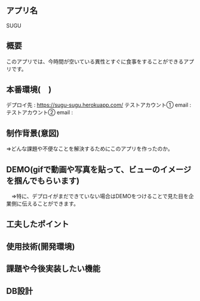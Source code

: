 ## アプリ名
SUGU

## 概要
このアプリでは、今時間が空いている異性とすぐに食事をすることができるアプリです。

## 本番環境(　)
デプロイ先 : https://sugu-sugu.herokuapp.com/
テストアカウント① email : 
テストアカウント② email : 
## 制作背景(意図)
⇒どんな課題や不便なことを解決するためにこのアプリを作ったのか。

## DEMO(gifで動画や写真を貼って、ビューのイメージを掴んでもらいます)
　⇒特に、デプロイがまだできていない場合はDEMOをつけることで見た目を企業側に伝えることができます。
 
## 工夫したポイント

## 使用技術(開発環境)

## 課題や今後実装したい機能

## DB設計
